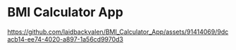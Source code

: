 <H1>BMI Calculator App</H1>


https://github.com/laidbackvalen/BMI_Calculator_App/assets/91414069/9dcacb14-ee74-4020-a897-1a56cd9970d3

